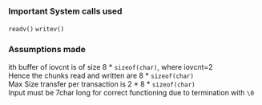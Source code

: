 ### Important System calls used
`readv()`
`writev()`

### Assumptions made
ith buffer of iovcnt is of size 8 * ` sizeof(char) `, where iovcnt=2\
Hence the chunks read and written are 8 * ` sizeof(char) `\
Max Size transfer per transaction is 2 * 8 * ` sizeof(char) `\
Input must be 7char long for correct functioning due to termination with ` \0 `
